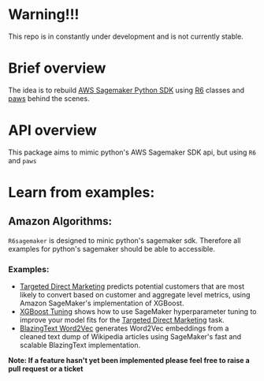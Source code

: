 # Warning!!!
This repo is in constantly under development and is not currently stable.

# Brief overview

The idea is to rebuild [AWS Sagemaker Python SDK](https://github.com/aws/sagemaker-python-sdk) using [R6](https://github.com/r-lib/R6) classes and [paws](https://github.com/paws-r/paws) behind the scenes.


# API overview

This package aims to mimic python's AWS Sagemaker SDK api, but using `R6` and `paws`


# Learn from examples:

## Amazon Algorithms:

`R6sagemaker` is designed to minic python's sagemaker sdk. Therefore all examples for python's sagemaker should be able to accessible. 

### Examples:

* [Targeted Direct Marketing](https://github.com/DyfanJones/sagemaker-r-sdk/tree/master/examples/introduction_to_applying_machine_learning/xgboost_direct_marketing) predicts potential customers that are most likely to convert based on customer and aggregate level metrics, using Amazon SageMaker's implementation of XGBoost.
* [XGBoost Tuning](https://github.com/DyfanJones/sagemaker-r-sdk/blob/master/examples/hyparameter_tuning/xgboost_direct_maketing) shows how to use SageMaker hyperparameter tuning to improve your model fits for the [Targeted Direct Marketing](https://github.com/DyfanJones/sagemaker-r-sdk/tree/master/examples/introduction_to_applying_machine_learning/xgboost_direct_marketing) task.
* [BlazingText Word2Vec](https://github.com/DyfanJones/sagemaker-r-sdk/tree/master/examples/introduction_to_amazon_algorithms/blazingtext_word2vec_text8) generates Word2Vec embeddings from a cleaned text dump of Wikipedia articles using SageMaker's fast and scalable BlazingText implementation.



**Note: If a feature hasn't yet been implemented please feel free to raise a pull request or a ticket**
